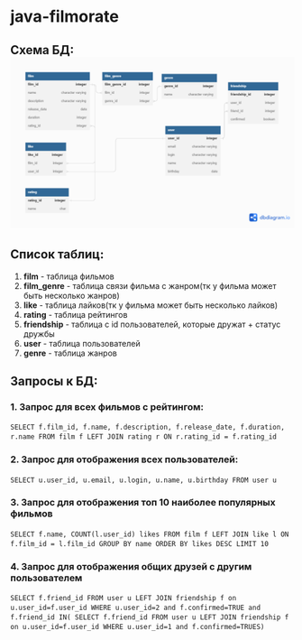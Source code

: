 # java-filmorate
## Схема БД:<br>![](dbschema/filmorate.png)
## Список таблиц:

1. **film** - таблица фильмов
2. **film_genre** - таблица связи фильма с жанром(тк у фильма может быть несколько жанров)
3. **like** - таблица лайков(тк у фильма может быть несколько лайков)
4. **rating** - таблица рейтингов
5. **friendship** - таблица с id пользователей, которые дружат + статус дружбы
6. **user** - таблица пользователей
7. **genre** - таблица жанров
## Запросы к БД:

### 1. Запрос для всех фильмов с рейтингом:
  `SELECT f.film_id,
   f.name,
   f.description,
   f.release_date,
   f.duration,
   r.name
   FROM film f
   LEFT JOIN rating r ON r.rating_id = f.rating_id`

### 2. Запрос для отображения всех пользователей:
   `SELECT u.user_id,
   u.email,
   u.login,
   u.name,
   u.birthday
   FROM user u`

### 3. Запрос для отображения топ 10 наиболее популярных фильмов
   `SELECT f.name,
   COUNT(l.user_id) likes
   FROM film f
   LEFT JOIN like l ON f.film_id = l.film_id
   GROUP BY name
   ORDER BY likes DESC
   LIMIT 10`

### 4. Запрос для отображения общих друзей с другим пользователем
   `SELECT f.friend_id
   FROM user u
   LEFT JOIN friendship f on u.user_id=f.user_id
   WHERE u.user_id=2 and f.confirmed=TRUE and f.friend_id IN(
        SELECT f.friend_id
        FROM user u
        LEFT JOIN friendship f on u.user_id=f.user_id
        WHERE u.user_id=1 and f.confirmed=TRUES)`


